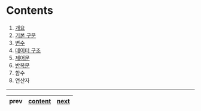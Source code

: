 # Contents

1. [개요](./01-intro.ko-KR.md)
2. [기본 구문](./02-sentence.ko-KR.md)
3. [변수](./03-variable.ko-KR.md)
4. [데이터 구조](./04-datastructure.ko-KR.md)
5. [제어문](./05-control.ko-KR.md)
6. [반복문](./06-loop.ko-KR.md)
7. 함수
8. 연산자

---
|prev|[content](./00-contents.ko-KR.md)|[next](./01-intro.ko-KR.md)|
|:--:|:--:|:--:|